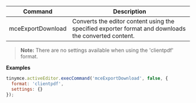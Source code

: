 
| Command                 | Description                                                                                     |
| ----------------------- | ----------------------------------------------------------------------------------------------- |
| mceExportDownload   | Converts the editor content using the specified exporter format and downloads the converted content.   |

> **Note:** There are no settings available when using the 'clientpdf' format.

**Examples**

```js
tinymce.activeEditor.execCommand('mceExportDownload', false, {
  format: 'clientpdf',
  settings: {}
});
```